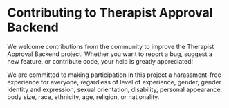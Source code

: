 # Contributing to Therapist Approval Backend

We welcome contributions from the community to improve the Therapist Approval Backend project. Whether you want to report a bug, suggest a new feature, or contribute code, your help is greatly appreciated!

We are committed to making participation in this project a harassment-free experience for everyone, regardless of level of experience, gender, gender identity and expression, sexual orientation, disability, personal appearance, body size, race, ethnicity, age, religion, or nationality.